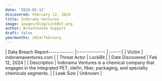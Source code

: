 ```yaml
---
date: '2024-02-12'
discovered: February 12, 2024
title: Indorama Ventures
image: images/blog/LockBit.png
author: Breachsense Support
draft: false
yearmonths: 2024/february
---
```


| Data Breach Report------------:     |:-------------:    | :-----:|
| Victim      | indoramaventures.com      | 
| Threat Actor      | LockBit      | 
| Date Discovered      | Feb 12, 2024      | 
| Description      | Indorama Ventures is a chemical company that engages in the integrated PET, olefin, fiber, packaging, and specialty chemicals segments.      | 
| Leak Size      | Unknown      | 

